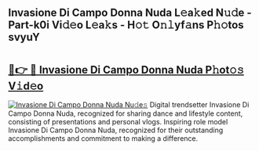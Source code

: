 ## Invasione Di Campo Donna Nuda L𝚎a𝚔ed N𝚞𝚍e - Part-k0i Vi𝚍𝚎o L𝚎a𝚔s - H𝚘𝚝 O𝚗𝚕yf𝚊ns P𝚑𝚘tos svyuY

# <h2><a href="http://kfeps4.oniu.top/?m=Invasione+Di+Campo+Donna+Nuda">🔗👉 🔴 Invasione Di Campo Donna Nuda P𝚑ot𝚘𝚜 V𝚒d𝚎o</a></h2>

[![Invasione Di Campo Donna Nuda Nu𝚍e𝚜](https://i.imgur.com/0qMVB7G.gif)](http://kfeps4.oniu.top/?m=Invasione+Di+Campo+Donna+Nuda)
Digital trendsetter Invasione Di Campo Donna Nuda, recognized for sharing dance and lifestyle content, consisting of presentations and personal vlogs. Inspiring role model Invasione Di Campo Donna Nuda, recognized for their outstanding accomplishments and commitment to making a difference.  

